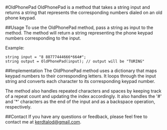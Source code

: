 ﻿#OldPhonePad
OldPhonePad is a method that takes a string input and returns a string that represents the corresponding numbers dialed on an old phone keypad.

##Usage
To use the OldPhonePad method, pass a string as input to the method. The method will return a string representing the phone keypad numbers corresponding to the input.

Example:

```
string input = "8 88777444666*664#";
string output = OldPhonePad(input); // output will be "TURING"
```

##Implementation
The OldPhonePad method uses a dictionary that maps keypad numbers to their corresponding letters. It loops through the input string and converts each character to its corresponding keypad number.

The method also handles repeated characters and spaces by keeping track of a repeat count and updating the index accordingly. It also handles the '#' and '*' characters as the end of the input and as a backspace operation, respectively.

##Contact
If you have any questions or feedback, please feel free to contact me at kerdtalod@gmail.com.
